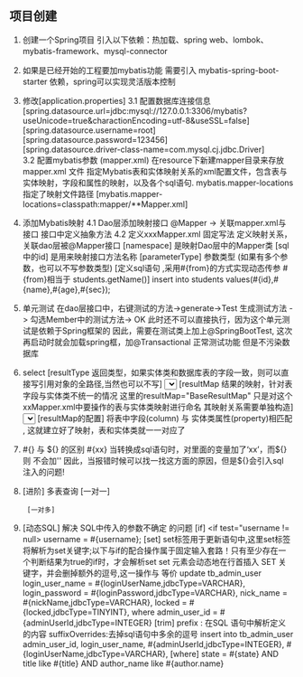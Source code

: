 ## 项目创建
1. 创建一个Spring项目 
    引入以下依赖：热加载、spring web、lombok、mybatis-framework、mysql-connector
2. 如果是已经开始的工程要加mybatis功能
    需要引入 mybatis-spring-boot-starter 依赖，spring可以实现灵活版本控制
3. 修改[application.properties]
    3.1 配置数据库连接信息
        [spring.datasource.url=jdbc:mysql://127.0.0.1:3306/mybatis?useUnicode=true&charactionEncoding=utf-8&useSSL=false]  
        [spring.datasource.username=root]  
        [spring.datasource.password=123456]  
        [spring.datasource.driver-class-name=com.mysql.cj.jdbc.Driver]  
    3.2 配置mybatis参数  (mapper.xml)
        在resource下新建mapper目录来存放mapper.xml 文件
        指定Mybatis表和实体映射关系的xml配置文件，包含表与实体映射，字段和属性的映射，以及各个sql语句.
        mybatis.mapper-locations 指定了映射文件路径
        [mybatis.mapper-locations=classpath:mapper/**Mapper.xml]
4. 添加Mybatis映射
    4.1 Dao层添加映射接口
        @Mapper -> 关联mapper.xml与接口
        接口中定义抽象方法
    4.2 定义xxxMapper.xml
        固定写法
            <?xml version="1.0" encoding="UTF-8" ?>
            <!DOCTYPE mapper
                    PUBLIC "-//mybatis.org//DTD Mapper 3.0//EN"
                    "http://mybatis.org/dtd/mybatis-3-mapper.dtd">
        定义映射关系，关联dao层被@Mapper接口
        [namespace] 是映射Dao层中的Mapper类
        [sql 中的id] 是用来映射接口方法名称
        [parameterType] 参数类型 (如果有多个参数，也可以不写参数类型)
        [定义sql语句 ,采用#{from}的方式实现动态传参 #{from}相当于 students.getName()]
            <mapper namespace = "com.example.mybatis.dao.studentMapper">
                <insert id="addStudent" parameterType="com.example.mybatis.dao.studentMapper">
                    insert into students values(#{id},#{name},#{age},#{sec});
                </insert>
            </mapper>     
5. 单元测试
    在dao层接口中，右键测试的方法->generate->Test 生成测试方法 -> 勾选Member中的测试方法-> OK
    此时还不可以直接执行，因为这个单元测试是依赖于Spring框架的
    因此，需要在测试类上加上@SpringBootTest, 这次再启动时就会加载spring框，加@Transactional 正常测试功能 但是不污染数据库
    
6. select
    [resultType 返回类型，如果实体类和数据库表的字段一致，则可以直接写引用对象的全路径,当然也可以不写]
        <select id="selectById" parameterType="com.example.mybatis.model.students" resultType="com.example.mybatis.model.students">
            select * from students where id = #{id};
        </select>
    [resultMap 结果的映射，针对表字段与实体类不统一的情况 这里的resultMap="BaseResultMap"  只是对这个xxMapper.xml中要操作的表与实体类映射进行命名
                        其映射关系需要单独构造]
        <select id="selectByName" resultMap="BaseResultMap">
            select * from students where name = #{name};
        </select>
    [resultMap的配置] 将表中字段(column) 与 实体类属性(property)相匹配 , 这就建立好了映射，表和实体类就一一对应了
        <resultMap id="BaseResultMap" type="com.example.mybatis.model.students">
                <id column="id" property="id"/>
                <result column="Student_Name" property="name"/>
                <result column="Student_Age" property="age"/>
                <result column="Student_Sec" property="sec"/>
        </resultMap>
7. #{} 与 ${} 的区别
    #{xx} 当转换成sql语句时，对里面的变量加了‘xx’，而${} 则 不会加''
    因此，当报错时候可以找一找这方面的原因，但是${}会引入sql 注入的问题!
8. [进阶]
    多表查询
        [一对一]
            
        [一对多]
9. [动态SQL]
    解决 SQL中传入的参数不确定 的问题
    [if]
        <if test="username != null>
            username = #{username};
        </if>
    [set]
    set标签用于更新语句中,这里set标签将解析为set关键字;以下与if的配合操作属于固定输入套路！只有至少存在一个判断结果为true的if时，才会解析set
    set 元素会动态地在行首插入 SET 关键字，并会删掉额外的逗号,这一操作与 <trim prefix="SET" suffixOverrides=","></trim> 等价
        update tb_admin_user
            <set>
              <if test="loginUserName != null">
                login_user_name = #{loginUserName,jdbcType=VARCHAR},
              </if>
              <if test="loginPassword != null">
                login_password = #{loginPassword,jdbcType=VARCHAR},
              </if>
              <if test="nickName != null">
                nick_name = #{nickName,jdbcType=VARCHAR},
              </if>
              <if test="locked != null">
                locked = #{locked,jdbcType=TINYINT},
              </if>
            </set>
        where admin_user_id = #{adminUserId,jdbcType=INTEGER}
    [trim]
    prefix : 在SQL 语句中解析定义的内容 suffixOverrides:去掉sql语句中多余的逗号
         insert into tb_admin_user
            <trim prefix="(" suffix=")" suffixOverrides=",">
              <if test="adminUserId != null">
                admin_user_id,
              </if>
              <if test="loginUserName != null">
                login_user_name,
              </if>
            </trim>
            <trim prefix="values (" suffix=")" suffixOverrides=",">
              <if test="adminUserId != null">
                #{adminUserId,jdbcType=INTEGER},
              </if>
              <if test="loginUserName != null">
                #{loginUserName,jdbcType=VARCHAR},
              </if>
            </trim>
     [where]
         <where>
             <if test="state != null">
                  state = #{state}
             </if>
             <if test="title != null">
                 AND title like #{title}
             </if>
             <if test="author != null and author.name != null">
                 AND author_name like #{author.name}
             </if>
         </where>
    